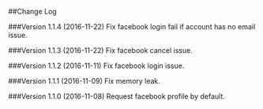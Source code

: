 ##Change Log

###Version 1.1.4 (2016-11-22)
Fix facebook login fail if account has no email issue.

###Version 1.1.3 (2016-11-22)
Fix facebook cancel issue.

###Version 1.1.2 (2016-11-11)
Fix facebook login issue.

###Version 1.1.1 (2016-11-09)
Fix memory leak.

###Version 1.1.0 (2016-11-08)
Request facebook profile by default.


